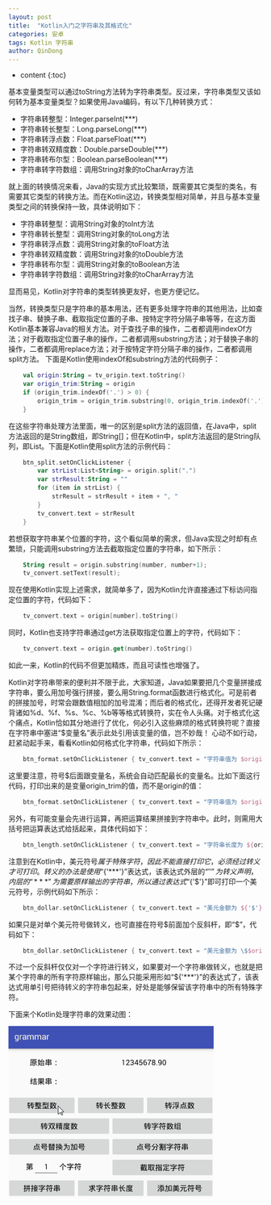 ```yaml
---
layout: post
title:  "Kotlin入门之字符串及其格式化"
categories: 安卓
tags: Kotlin 字符串
author: QinDong
---
```

* content
{:toc}

基本变量类型可以通过toString方法转为字符串类型。反过来，字符串类型又该如何转为基本变量类型？如果使用Java编码，有以下几种转换方式：
- 字符串转整型：Integer.parseInt(***)
- 字符串转长整型：Long.parseLong(***)
- 字符串转浮点数：Float.parseFloat(***)
- 字符串转双精度数：Double.parseDouble(***)
- 字符串转布尔型：Boolean.parseBoolean(***)
- 字符串转字符数组：调用String对象的toCharArray方法




就上面的转换情况来看，Java的实现方式比较繁琐，既需要其它类型的类名，有需要其它类型的转换方法。而在Kotlin这边，转换类型相对简单，并且与基本变量类型之间的转换保持一致，具体说明如下：
- 字符串转整型：调用String对象的toInt方法
- 字符串转长整型：调用String对象的toLong方法
- 字符串转浮点数：调用String对象的toFloat方法
- 字符串转双精度数：调用String对象的toDouble方法
- 字符串转布尔型：调用String对象的toBoolean方法
- 字符串转字符数组：调用String对象的toCharArray方法

显而易见，Kotlin对字符串的类型转换更友好，也更方便记忆。

当然，转换类型只是字符串的基本用法，还有更多处理字符串的其他用法，比如查找子串、替换子串、截取指定位置的子串、按特定字符分隔子串等等，在这方面Kotlin基本兼容Java的相关方法。对于查找子串的操作，二者都调用indexOf方法；对于截取指定位置子串的操作，二者都调用substring方法；对于替换子串的操作，二者都调用replace方法；对于按特定字符分隔子串的操作，二者都调用split方法。
下面是Kotlin使用indexOf和substring方法的代码例子：
``` kotlin
    val origin:String = tv_origin.text.toString()
    var origin_trim:String = origin
    if (origin_trim.indexOf('.') > 0) {
        origin_trim = origin_trim.substring(0, origin_trim.indexOf('.'))
    }
```
在这些字符串处理方法里面，唯一的区别是split方法的返回值，在Java中，split方法返回的是String数组，即String[]；但在Kotlin中，split方法返回的是String队列，即List<String>。下面是Kotlin使用split方法的示例代码：
``` kotlin
    btn_split.setOnClickListener {
        var strList:List<String> = origin.split(".")
        var strResult:String = ""
        for (item in strList) {
            strResult = strResult + item + ", "
        }
        tv_convert.text = strResult
    }
```
若想获取字符串某个位置的字符，这个看似简单的需求，但Java实现之时却有点繁琐，只能调用substring方法去截取指定位置的字符串，如下所示：
``` kotlin
    String result = origin.substring(number, number+1);
    tv_convert.setText(result);
```
现在使用Kotlin实现上述需求，就简单多了，因为Kotlin允许直接通过下标访问指定位置的字符，代码如下：
``` kotlin
    tv_convert.text = origin[number].toString()
```
同时，Kotlin也支持字符串通过get方法获取指定位置上的字符，代码如下：
``` kotlin
    tv_convert.text = origin.get(number).toString()
```
如此一来，Kotlin的代码不但更加精炼，而且可读性也增强了。

Kotlin对字符串带来的便利并不限于此，大家知道，Java如果要把几个变量拼接成字符串，要么用加号强行拼接，要么用String.format函数进行格式化。可是前者的拼接加号，时常会跟数值相加的加号混淆；而后者的格式化，还得开发者死记硬背诸如%d、%f、%s、%c、%b等等格式转换符，实在令人头痛。对于格式化这个痛点，Kotlin恰如其分地进行了优化，何必引入这些麻烦的格式转换符呢？直接在字符串中塞进“$变量名”表示此处引用该变量的值，岂不妙哉！
心动不如行动，赶紧动起手来，看看Kotlin如何格式化字符串，代码如下所示：
``` kotlin
    btn_format.setOnClickListener { tv_convert.text = "字符串值为 $origin" }
```
这里要注意，符号$后面跟变量名，系统会自动匹配最长的变量名。比如下面这行代码，打印出来的是变量origin_trim的值，而不是origin的值：
``` kotlin
    btn_format.setOnClickListener { tv_convert.text = "字符串值为 $origin_trim" }
```
另外，有可能变量会先进行运算，再把运算结果拼接到字符串中。此时，则需用大括号把运算表达式给括起来，具体代码如下：
``` kotlin
    btn_length.setOnClickListener { tv_convert.text = "字符串长度为 ${origin.length}" }
```
注意到在Kotlin中，美元符号$属于特殊字符，因此不能直接打印它，必须经过转义才可打印。转义的办法是使用“${'***'}”表达式，该表达式外层的“${''}”为转义声明，内层的“***”为需要原样输出的字符串，所以通过表达式“${'$'}”即可打印一个美元符号，示例代码如下所示：
``` kotlin
    btn_dollar.setOnClickListener { tv_convert.text = "美元金额为 ${'$'}$origin" }
```
如果只是对单个美元符号做转义，也可直接在符号$前面加个反斜杆，即“\$”，代码如下：
``` kotlin
    btn_dollar.setOnClickListener { tv_convert.text = "美元金额为 \$$origin" }
```
不过一个反斜杆仅仅对一个字符进行转义，如果要对一个字符串做转义，也就是把某个字符串的所有字符原样输出，那么只能采用形如“${'***'}”的表达式了，该表达式用单引号把待转义的字符串包起来，好处是能够保留该字符串中的所有特殊字符。

下面来个Kotlin处理字符串的效果动图：

![](/img/2019/201909110201.gif)